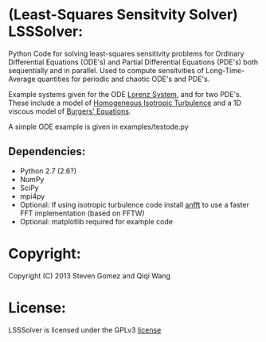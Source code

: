 (Least-Squares Sensitvity Solver) LSSSolver:
============================================

Python Code for solving least-squares sensitivity problems for Ordinary Differential Equations (ODE's) and Partial Differential Equations (PDE's) both sequentially and in parallel. Used to compute sensitvities of Long-Time-Average quantities for periodic and chaotic ODE's and PDE's.

Example systems given for the ODE [Lorenz System](http://en.wikipedia.org/wiki/Lorenz_system), and for two PDE's. These include a model of [Homogeneous Isotropic Turbulence](http://en.wikipedia.org/wiki/Homogeneous_isotropic_turbulence) and a 1D viscous model of [Burgers' Equations](http://en.wikipedia.org/wiki/Burgers'_equation).

A simple ODE example is given in examples/testode.py

Dependencies:
-------------

* Python 2.7 (2.6?)
* NumPy
* SciPy
* mpi4py
* Optional: If using isotropic turbulence code install [anfft](https://code.google.com/p/anfft/) to use a faster FFT implementation (based on FFTW)
* Optional: matplotlib required for example code

Copyright:
==============
Copyright (C) 2013 Steven Gomez and Qiqi Wang


License:
=======

LSSSolver is licensed under the GPLv3 [license ](http://www.gnu.org/licenses/gpl-3.0.txt)